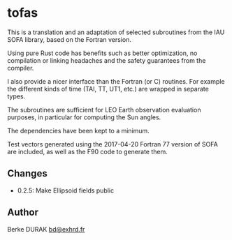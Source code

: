 # tofas

This is a translation and an adaptation of selected subroutines from
the IAU SOFA library, based on the Fortran version.

Using pure Rust code has benefits such as better optimization, no
compilation or linking headaches and the safety guarantees from the
compiler.

I also provide a nicer interface than the Fortran (or C) routines.
For example the different kinds of time (TAI, TT, UT1, etc.)
are wrapped in separate types.

The subroutines are sufficient for LEO Earth observation evaluation
purposes, in particular for computing the Sun angles.

The dependencies have been kept to a minimum.

Test vectors generated using the 2017-04-20 Fortran 77 version
of SOFA are included, as well as the F90 code to generate them.

## Changes

- 0.2.5: Make Ellipsoid fields public

## Author

Berke DURAK <bd@exhrd.fr>
